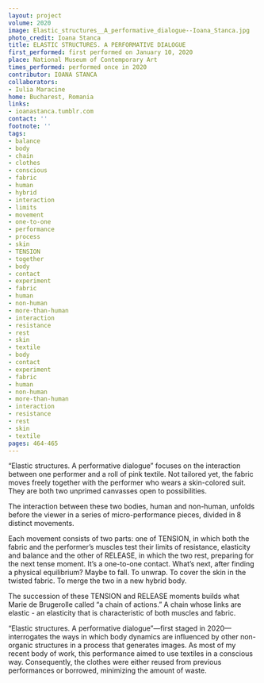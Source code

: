 ```yaml
---
layout: project
volume: 2020
image: Elastic_structures__A_performative_dialogue--Ioana_Stanca.jpg
photo_credit: Ioana Stanca
title: ELASTIC STRUCTURES. A PERFORMATIVE DIALOGUE
first_performed: first performed on January 10, 2020
place: National Museum of Contemporary Art
times_performed: performed once in 2020
contributor: IOANA STANCA
collaborators:
- Iulia Maracine
home: Bucharest, Romania
links:
- ioanastanca.tumblr.com
contact: ''
footnote: ''
tags:
- balance
- body
- chain
- clothes
- conscious
- fabric
- human
- hybrid
- interaction
- limits
- movement
- one-to-one
- performance
- process
- skin
- TENSION
- together
- body
- contact
- experiment
- fabric
- human
- non-human
- more-than-human
- interaction
- resistance
- rest
- skin
- textile
- body
- contact
- experiment
- fabric
- human
- non-human
- more-than-human
- interaction
- resistance
- rest
- skin
- textile
pages: 464-465
---
```


“Elastic structures. A performative dialogue” focuses on the interaction between one performer and a roll of pink textile. Not tailored yet, the fabric moves freely together with the performer who wears a skin-colored suit. They are both two unprimed canvasses open to possibilities.

The interaction between these two bodies, human and non-human, unfolds before the viewer in a series of micro-performance pieces, divided in 8 distinct movements.

Each movement consists of two parts: one of TENSION, in which both the fabric and the performer’s muscles test their limits of resistance, elasticity and balance and the other of RELEASE, in which the two rest, preparing for the next tense moment. It’s a one-to-one contact. What’s next, after finding a physical equilibrium? Maybe to fall. To unwrap. To cover the skin in the twisted fabric. To merge the two in a new hybrid body. 

The succession of these TENSION and RELEASE moments builds what Marie de Brugerolle called “a chain of actions.” A chain whose links are elastic - an elasticity that is characteristic of both muscles and fabric. 

“Elastic structures. A performative dialogue”—first staged in 2020—interrogates the ways in which body dynamics are influenced by other non-organic structures in a process that generates images. As most of my recent body of work, this performance aimed to use textiles in a conscious way. Consequently, the clothes were either reused from previous performances or borrowed, minimizing the amount of waste.